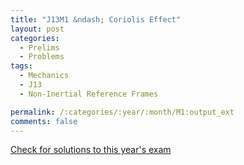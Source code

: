 ```yaml
---
title: "J13M1 &ndash; Coriolis Effect"
layout: post
categories:
  - Prelims
  - Problems
tags:
  - Mechanics
  - J13
  - Non-Inertial Reference Frames

permalink: /:categories/:year/:month/M1:output_ext
comments: false
---
```

<object data="2013J1M.pdf" type="application/pdf" width="100%" height="500"></object>
<div class="message"><a href='https://princetonprelim.com/prelim/30/'>Check for solutions to this year's exam</a></div>